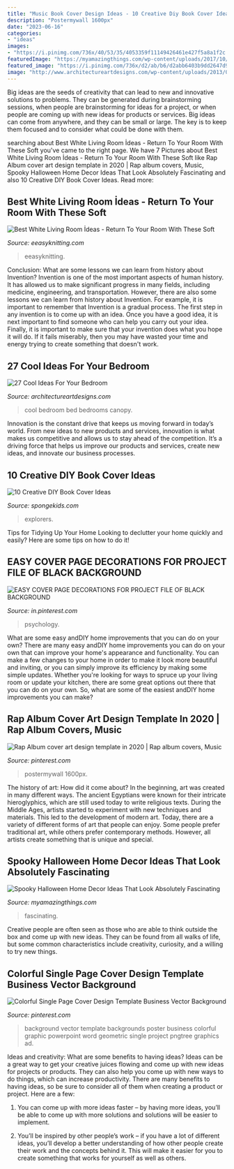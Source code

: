 ```yaml
---
title: "Music Book Cover Design Ideas - 10 Creative Diy Book Cover Ideas"
description: "Postermywall 1600px"
date: "2023-06-16"
categories:
- "ideas"
images:
- "https://i.pinimg.com/736x/40/53/35/4053359f11149426461e427f5a8a1f2c.jpg"
featuredImage: "https://myamazingthings.com/wp-content/uploads/2017/10/halloween-home-decor-2.jpg"
featured_image: "https://i.pinimg.com/736x/d2/ab/b6/d2abb6403b9dd2647d90df89bef7843f.jpg"
image: "http://www.architectureartdesigns.com/wp-content/uploads/2013/02/28-bedrooms-13.jpg"
---
```



Big ideas are the seeds of creativity that can lead to new and innovative solutions to problems. They can be generated during brainstorming sessions, when people are brainstorming for ideas for a project, or when people are coming up with new ideas for products or services. Big ideas can come from anywhere, and they can be small or large. The key is to keep them focused and to consider what could be done with them.

	

		
searching about Best White Living Room İdeas - Return To Your Room With These Soft you've came to the right page. We have 7 Pictures about Best White Living Room İdeas - Return To Your Room With These Soft like Rap Album cover art design template in 2020 | Rap album covers, Music, Spooky Halloween Home Decor Ideas That Look Absolutely Fascinating and also 10 Creative DIY Book Cover Ideas. Read more:
		
    
## Best White Living Room İdeas - Return To Your Room With These Soft

<img loading=lazy src="https://www.eeasyknitting.com/wp-content/uploads/2019/03/fancyabode_51327491_981241655406919_5378376434880291314_n.jpg" onerror="this.onerror=null;this.src='https://tse4.mm.bing.net/th?id=OIP.Y_2QWbK0721eoQMoTwhBGgHaLJ&amp;pid=15.1';" alt="Best White Living Room İdeas - Return To Your Room With These Soft">

_Source: eeasyknitting.com_

>eeasyknitting. 

	

Conclusion: What are some lessons we can learn from history about Invention?
Invention is one of the most important aspects of human history. It has allowed us to make significant progress in many fields, including medicine, engineering, and transportation. However, there are also some lessons we can learn from history about Invention. For example, it is important to remember that Invention is a gradual process. The first step in any invention is to come up with an idea. Once you have a good idea, it is next important to find someone who can help you carry out your idea. Finally, it is important to make sure that your invention does what you hope it will do. If it fails miserably, then you may have wasted your time and energy trying to create something that doesn't work.

    
## 27 Cool Ideas For Your Bedroom

<img loading=lazy src="http://www.architectureartdesigns.com/wp-content/uploads/2013/02/28-bedrooms-13.jpg" onerror="this.onerror=null;this.src='https://tse4.mm.bing.net/th?id=OIP.mczwEUZmbVgqjOLMZoJLBwHaFh&amp;pid=15.1';" alt="27 Cool Ideas For Your Bedroom">

_Source: architectureartdesigns.com_

>cool bedroom bed bedrooms canopy. 

	

Innovation is the constant drive that keeps us moving forward in today’s world. From new ideas to new products and services, innovation is what makes us competitive and allows us to stay ahead of the competition. It’s a driving force that helps us improve our products and services, create new ideas, and innovate our business processes.

    
## 10 Creative DIY Book Cover Ideas

<img loading=lazy src="https://spongekids.com/wp-content/uploads/2014/09/diy-book-cover-ideas/1-fabric-book-cover.jpg" onerror="this.onerror=null;this.src='https://tse2.mm.bing.net/th?id=OIP.nhSMpPCA2izTTeFOhh-RswHaK4&amp;pid=15.1';" alt="10 Creative DIY Book Cover Ideas">

_Source: spongekids.com_

>explorers. 

	

Tips for Tidying Up Your Home
Looking to declutter your home quickly and easily? Here are some tips on how to do it!

    
## EASY COVER PAGE DECORATIONS FOR PROJECT FILE OF BLACK BACKGROUND

<img loading=lazy src="https://i.pinimg.com/736x/40/53/35/4053359f11149426461e427f5a8a1f2c.jpg" onerror="this.onerror=null;this.src='https://tse2.mm.bing.net/th?id=OIP.K8jKMtg5UNtnfCJ_ZaPSFwHaJ3&amp;pid=15.1';" alt="EASY COVER PAGE DECORATIONS FOR PROJECT FILE OF BLACK BACKGROUND">

_Source: in.pinterest.com_

>psychology. 

	

What are some easy andDIY home improvements that you can do on your own?
There are many easy andDIY home improvements you can do on your own that can improve your home's appearance and functionality. You can make a few changes to your home in order to make it look more beautiful and inviting, or you can simply improve its efficiency by making some simple updates. Whether you're looking for ways to spruce up your living room or update your kitchen, there are some great options out there that you can do on your own. So, what are some of the easiest andDIY home improvements you can make?

    
## Rap Album Cover Art Design Template In 2020 | Rap Album Covers, Music

<img loading=lazy src="https://i.pinimg.com/736x/d2/ab/b6/d2abb6403b9dd2647d90df89bef7843f.jpg" onerror="this.onerror=null;this.src='https://tse1.mm.bing.net/th?id=OIP.gL0r-f3pp9zW-RG0lPACvwHaHa&amp;pid=15.1';" alt="Rap Album cover art design template in 2020 | Rap album covers, Music">

_Source: pinterest.com_

>postermywall 1600px. 

	

The history of art: How did it come about?
In the beginning, art was created in many different ways. The ancient Egyptians were known for their intricate hieroglyphics, which are still used today to write religious texts. During the Middle Ages, artists started to experiment with new techniques and materials. This led to the development of modern art.
Today, there are a variety of different forms of art that people can enjoy. Some people prefer traditional art, while others prefer contemporary methods. However, all artists create something that is unique and special.

    
## Spooky Halloween Home Decor Ideas That Look Absolutely Fascinating

<img loading=lazy src="https://myamazingthings.com/wp-content/uploads/2017/10/halloween-home-decor-2.jpg" onerror="this.onerror=null;this.src='https://tse4.mm.bing.net/th?id=OIP.lh9qY1nwtat2eT94ulte3gHaLH&amp;pid=15.1';" alt="Spooky Halloween Home Decor Ideas That Look Absolutely Fascinating">

_Source: myamazingthings.com_

>fascinating. 

	

Creative people are often seen as those who are able to think outside the box and come up with new ideas. They can be found from all walks of life, but some common characteristics include creativity, curiosity, and a willing to try new things.

    
## Colorful Single Page Cover Design Template Business Vector Background

<img loading=lazy src="https://i.pinimg.com/736x/4a/19/55/4a1955552ef3ef57a5d7a071a6dc026f.jpg" onerror="this.onerror=null;this.src='https://tse3.mm.bing.net/th?id=OIP.8up1twnnS13maxUCvhmBHgHaKe&amp;pid=15.1';" alt="Colorful Single Page Cover Design Template Business Vector Background">

_Source: pinterest.com_

>background vector template backgrounds poster business colorful graphic powerpoint word geometric single project pngtree graphics ad. 

	

Ideas and creativity: What are some benefits to having ideas?
Ideas can be a great way to get your creative juices flowing and come up with new ideas for projects or products. They can also help you come up with new ways to do things, which can increase productivity. There are many benefits to having ideas, so be sure to consider all of them when creating a product or project. Here are a few: 
1. You can come up with more ideas faster – by having more ideas, you’ll be able to come up with more solutions and solutions will be easier to implement.

2. You’ll be inspired by other people’s work – if you have a lot of different ideas, you’ll develop a better understanding of how other people create their work and the concepts behind it. This will make it easier for you to create something that works for yourself as well as others.

